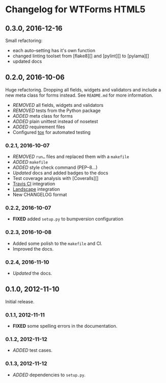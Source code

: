# Changelog for WTForms HTML5


## 0.3.0, 2016-12-16

Small refactoring:

- each auto–setting has it's own function
- changed linting toolset from [flake8][] and [pylint][] to [pylama][]
- updated docs


## 0.2.0, 2016-10-06

Huge refactoring. Dropping all fields, widgets and validators and include a new
meta class for forms instead. See `README.md` for more information.

- _REMOVED_ all fields, widgets and validators
- _REMOVED_ tests from the Python package
- _ADDED_ meta class for forms
- _ADDED_ plain unittest instead of nosetest
- _ADDED_ requirement files
- Configured [tox][] for automated testing

### 0.2.1, 2016-10-07

- _REMOVED_ `run…` files and replaced them with a `makefile`
- _ADDED_ `makefile`
- _ADDED_ style check command (PEP–8…)
- _Updated_ docs and added badges to the docs
- Test coverage analysis with [Coveralls][]
- [Travis CI][] integration
- [Landscape][] integration
- New CHANGELOG format

### 0.2.2, 2016-10-07

- __FIXED__ added `setup.py` to bumpversion configuration

### 0.2.3, 2016-10-08

- Added some polish to the `makefile` and CI.
- Improved the docs.

### 0.2.4, 2016-11-10

- _Updated_ the docs.



## 0.1.0, 2012-11-10

Initial release.

### 0.1.1, 2012-11-11

- __FIXED__ some spelling errors in the documentation.

### 0.1.2, 2012-11-12

- _ADDED_ test cases.

### 0.1.3, 2012-11-12

- _ADDED_ dependencies to `setup.py`.



[tox]: https://tox.readthedocs.io/
[Travis CI]: https://travis-ci.com/
[Landscape]: https://travis-ci.com/
